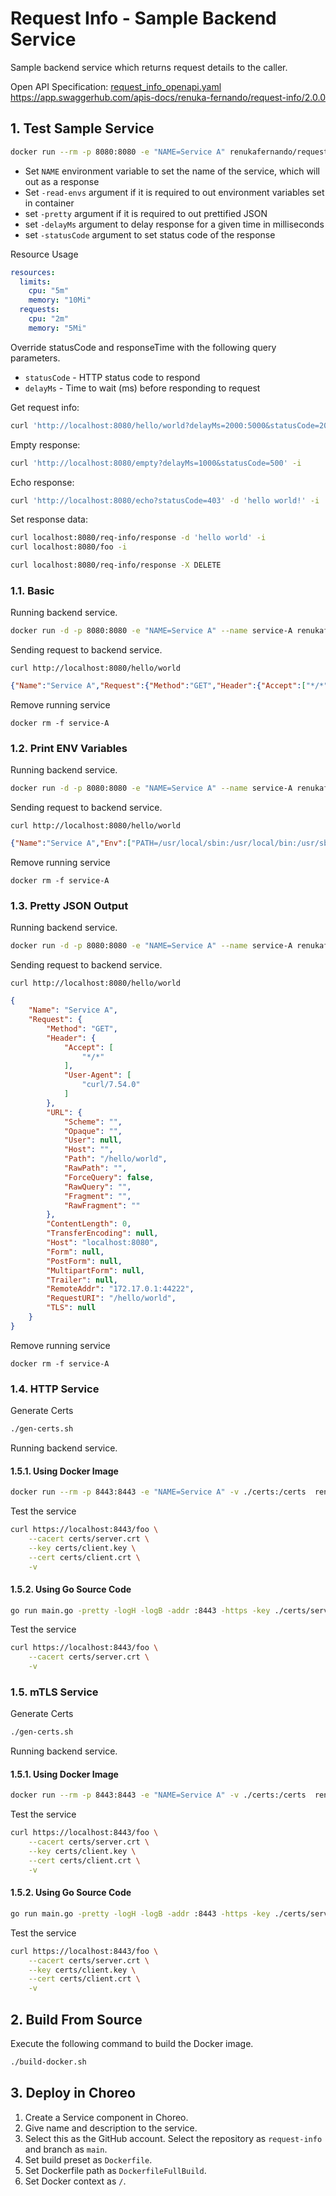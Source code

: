 # Request Info - Sample Backend Service
Sample backend service which returns request details to the caller.

Open API Specification: [request_info_openapi.yaml](request_info_openapi.yaml)
https://app.swaggerhub.com/apis-docs/renuka-fernando/request-info/2.0.0

## 1. Test Sample Service

```sh
docker run --rm -p 8080:8080 -e "NAME=Service A" renukafernando/request-info:latest -addr :8080 -pretty -logH -logB -statusCode 200 -delayMs 1000
```

- Set `NAME` environment variable to set the name of the service, which will out as a response
- Set `-read-envs` argument if it is required to out environment variables set in container
- set `-pretty` argument if it is required to out prettified JSON
- set `-delayMs` argument to delay response for a given time in milliseconds
- set `-statusCode` argument to set status code of the response

Resource Usage
```yaml
resources:
  limits:
    cpu: "5m"
    memory: "10Mi"
  requests:
    cpu: "2m"
    memory: "5Mi"
```

Override statusCode and responseTime with the following query parameters.
- `statusCode` - HTTP status code to respond
- `delayMs` - Time to wait (ms) before responding to request

Get request info:
```sh
curl 'http://localhost:8080/hello/world?delayMs=2000:5000&statusCode=201&pretty=true' -i
```

Empty response:
```sh
curl 'http://localhost:8080/empty?delayMs=1000&statusCode=500' -i
```

Echo response:
```sh
curl 'http://localhost:8080/echo?statusCode=403' -d 'hello world!' -i
```

Set response data:

```sh
curl localhost:8080/req-info/response -d 'hello world' -i
curl localhost:8080/foo -i

curl localhost:8080/req-info/response -X DELETE
```


### 1.1. Basic

Running backend service.
```sh
docker run -d -p 8080:8080 -e "NAME=Service A" --name service-A renukafernando/request-info:latest
```

Sending request to backend service.
```
curl http://localhost:8080/hello/world
```

```json
{"Name":"Service A","Request":{"Method":"GET","Header":{"Accept":["*/*"],"User-Agent":["curl/7.54.0"]},"URL":{"Scheme":"","Opaque":"","User":null,"Host":"","Path":"/hello/world","RawPath":"","ForceQuery":false,"RawQuery":"","Fragment":"","RawFragment":""},"ContentLength":0,"TransferEncoding":null,"Host":"localhost:8080","Form":null,"PostForm":null,"MultipartForm":null,"Trailer":null,"RemoteAddr":"172.17.0.1:55922","RequestURI":"/hello/world","TLS":null}}
```

Remove running service
```
docker rm -f service-A
```

### 1.2. Print ENV Variables

Running backend service.
```sh
docker run -d -p 8080:8080 -e "NAME=Service A" --name service-A renukafernando/request-info:latest -read-envs
```

Sending request to backend service.
```
curl http://localhost:8080/hello/world
```

```json
{"Name":"Service A","Env":["PATH=/usr/local/sbin:/usr/local/bin:/usr/sbin:/usr/bin:/sbin:/bin","NAME=Service A","HOME=/root"],"Request":{"Method":"GET","Header":{"Accept":["*/*"],"User-Agent":["curl/7.54.0"]},"URL":{"Scheme":"","Opaque":"","User":null,"Host":"","Path":"/hello/world","RawPath":"","ForceQuery":false,"RawQuery":"","Fragment":"","RawFragment":""},"ContentLength":0,"TransferEncoding":null,"Host":"localhost:8080","Form":null,"PostForm":null,"MultipartForm":null,"Trailer":null,"RemoteAddr":"172.17.0.1:35306","RequestURI":"/hello/world","TLS":null}}
```

Remove running service
```
docker rm -f service-A
```

### 1.3. Pretty JSON Output

Running backend service.
```sh
docker run -d -p 8080:8080 -e "NAME=Service A" --name service-A renukafernando/request-info:latest -pretty
```

Sending request to backend service.
```
curl http://localhost:8080/hello/world
```

```json
{
    "Name": "Service A",
    "Request": {
        "Method": "GET",
        "Header": {
            "Accept": [
                "*/*"
            ],
            "User-Agent": [
                "curl/7.54.0"
            ]
        },
        "URL": {
            "Scheme": "",
            "Opaque": "",
            "User": null,
            "Host": "",
            "Path": "/hello/world",
            "RawPath": "",
            "ForceQuery": false,
            "RawQuery": "",
            "Fragment": "",
            "RawFragment": ""
        },
        "ContentLength": 0,
        "TransferEncoding": null,
        "Host": "localhost:8080",
        "Form": null,
        "PostForm": null,
        "MultipartForm": null,
        "Trailer": null,
        "RemoteAddr": "172.17.0.1:44222",
        "RequestURI": "/hello/world",
        "TLS": null
    }
}
```

Remove running service
```
docker rm -f service-A
```

### 1.4. HTTP Service

Generate Certs

```sh
./gen-certs.sh
```

Running backend service.

#### 1.5.1. Using Docker Image

```sh
docker run --rm -p 8443:8443 -e "NAME=Service A" -v ./certs:/certs  renukafernando/request-info:latest -pretty -logH -logB -addr :8443 -https -key /certs/server.key -cert /certs/server.crt
```

Test the service

```sh
curl https://localhost:8443/foo \
    --cacert certs/server.crt \
    --key certs/client.key \
    --cert certs/client.crt \
    -v
```

#### 1.5.2. Using Go Source Code

```sh
go run main.go -pretty -logH -logB -addr :8443 -https -key ./certs/server.key -cert ./certs/server.crt
```

Test the service
```sh
curl https://localhost:8443/foo \
    --cacert certs/server.crt \
    -v
```

### 1.5. mTLS Service

Generate Certs

```sh
./gen-certs.sh
```

Running backend service.

#### 1.5.1. Using Docker Image

```sh
docker run --rm -p 8443:8443 -e "NAME=Service A" -v ./certs:/certs  renukafernando/request-info:latest -pretty -logH -logB -addr :8443 -https -key /certs/server.key -cert /certs/server.crt -mtls -ca /certs/client.crt
```

Test the service

```sh
curl https://localhost:8443/foo \
    --cacert certs/server.crt \
    --key certs/client.key \
    --cert certs/client.crt \
    -v
```

#### 1.5.2. Using Go Source Code

```sh
go run main.go -pretty -logH -logB -addr :8443 -https -key ./certs/server.key -cert ./certs/server.crt -mtls -ca ./certs/client.crt
```

Test the service

```sh
curl https://localhost:8443/foo \
    --cacert certs/server.crt \
    --key certs/client.key \
    --cert certs/client.crt \
    -v
```


## 2. Build From Source

Execute the following command to build the Docker image.

```sh
./build-docker.sh
```

## 3. Deploy in Choreo

1. Create a Service component in Choreo.
2. Give name and description to the service.
3. Select this as the GitHub account. Select the repository as `request-info` and branch as `main`.
4. Set build preset as `Dockerfile`.
5. Set Dockerfile path as `DockerfileFullBuild`.
6. Set Docker context as `/`.
